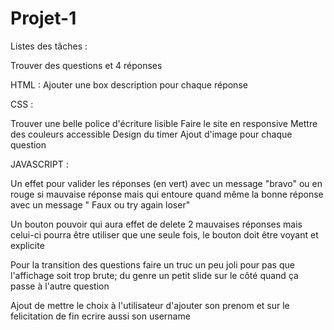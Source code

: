 # Projet-1
Listes des tâches :

Trouver des questions et 4 réponses 

HTML :
Ajouter une box description pour chaque réponse

CSS :

Trouver une belle police d'écriture lisible Faire le site en responsive Mettre des couleurs accessible Design du timer
Ajout d'image pour chaque question

JAVASCRIPT :

Un effet pour valider les réponses (en vert) avec un message "bravo" ou en rouge si mauvaise réponse mais qui entoure quand même la bonne réponse avec un message " Faux ou try again loser"

Un bouton pouvoir qui aura effet de delete 2 mauvaises réponses mais celui-ci pourra être utiliser que une seule fois, le bouton doit être voyant et explicite

Pour la transition des questions faire un truc un peu joli pour pas que l'affichage soit trop brute; du genre un petit slide sur le côté quand ça passe à l'autre question

Ajout de mettre le choix à l'utilisateur d'ajouter son prenom et sur le felicitation de fin ecrire aussi son username
